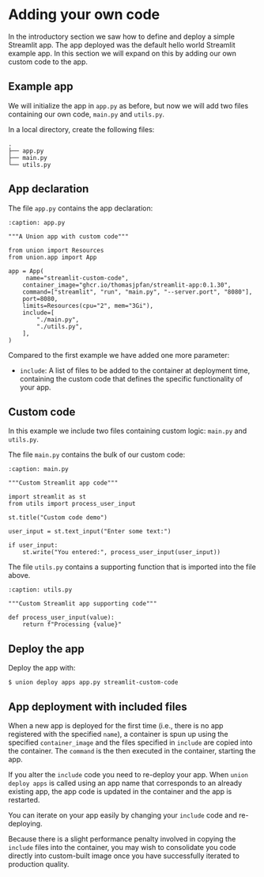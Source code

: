 # Adding your own code

In the introductory section we saw how to define and deploy a simple Streamlit app.
The app deployed was the default hello world Streamlit example app.
In this section we will expand on this by adding our own custom code to the app.

## Example app

We will initialize the app in `app.py` as before, but now we will add two files containing our own code, `main.py` and `utils.py`.

In a local directory, create the following files:

```{code-block} bash
.
├── app.py
├── main.py
└── utils.py
```

## App declaration

The file `app.py` contains the app declaration:

```{code-block} python
:caption: app.py

"""A Union app with custom code"""

from union import Resources
from union.app import App

app = App(
     name="streamlit-custom-code",
    container_image="ghcr.io/thomasjpfan/streamlit-app:0.1.30",
    command=["streamlit", "run", "main.py", "--server.port", "8080"],
    port=8080,
    limits=Resources(cpu="2", mem="3Gi"),
    include=[
        "./main.py",
        "./utils.py",
    ],
)
```

Compared to the first example we have added one more parameter:

* `include`: A list of files to be added to the container at deployment time, containing the custom code that defines the specific functionality of your app.

## Custom code

In this example we include two files containing custom logic: `main.py` and `utils.py`.

The file `main.py` contains the bulk of our custom code:

```{code-block} python
:caption: main.py

"""Custom Streamlit app code"""

import streamlit as st
from utils import process_user_input

st.title("Custom code demo")

user_input = st.text_input("Enter some text:")

if user_input:
    st.write("You entered:", process_user_input(user_input))
```

The file `utils.py` contains a supporting function that is imported into the file above.

```{code-block} python
:caption: utils.py

"""Custom Streamlit app supporting code"""

def process_user_input(value):
    return f"Processing {value}"
```

## Deploy the app

Deploy the app with:

```{code-block}bash
$ union deploy apps app.py streamlit-custom-code
```

## App deployment with included files

When a new app is deployed for the first time (i.e., there is no app registered with the specified `name`),
a container is spun up using the specified `container_image` and the files specified in `include` are
copied into the container. The `command` is the then executed in the container, starting the app.

If you alter the `include` code you need to re-deploy your app.
When `union deploy apps` is called using an app name that corresponds to an already existing app,
the app code is updated in the container and the app is restarted.

You can iterate on your app easily by changing your `include` code and re-deploying.

Because there is a slight performance penalty involved in copying the `include` files into the container,
you may wish to consolidate you code directly into custom-built image once you have successfully iterated to production quality.
